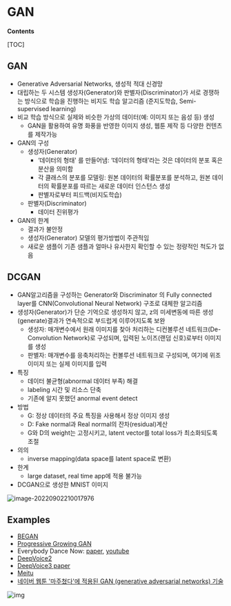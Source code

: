# GAN

**Contents**

[TOC]

## GAN

- Generative Adversarial Networks, 생성적 적대 신경망
- 대립하는 두 시스템 생성자(Generator)와 판별자(Discriminator)가 서로 경쟁하는 방식으로 학습을 진행하는 비지도 학습 알고리즘 (준지도학습, Semi-supervised learning)
- 비교 학습 방식으로 실제와 비슷한 가상의 데이터(예: 이미지 또는 음성 등) 생성
  - GAN을 활용하여 유명 화풍을 반영한 이미지 생성, 웹툰 제작 등 다양한 컨텐츠를 제작가능
- GAN의 구성
  - 생성자(Generator)
    - ‘데이터의 형태' 를 만들어냄: ‘데이터의 형태’라는 것은 데이터의 분포 혹은 분산을 의미함
    - 각 클래스의 분포를 모델링: 원본 데이터의 확률분포를 분석하고, 원본 데이터의 확률분포를 따르는 새로운 데이터 인스턴스 생성
    - 판별자로부터 피드백(비지도학습)
  - 판별자(Discriminator)
    - 데이터 진위평가
- GAN의 한계
  - 결과가 불안정
  - 생성자(Generator) 모델의 평가방법이 주관적임
  - 새로운 샘플이 기존 샘플과 얼마나 유사한지 확인할 수 있는 정량적인 척도가 없음









## DCGAN

- GAN알고리즘을 구성하는 Generator와 Discriminator 의 Fully connected layer를 CNN(Convolutional Neural Network) 구조로 대체한 알고리즘
- 생성자(Generator)가 단순 기억으로 생성하지 않고, z의 미세변동에 따른 생성(generate)결과가 연속적으로 부드럽게 이루어지도록 보완
  - 생성자: 매개변수에서 원래 이미지를 찾아 처리하는 디컨볼루션 네트워크(De-Convolution Network)로 구성되며, 입력된 노이즈(랜덤 신호)로부터 이미지를 생성
  - 판별자: 매개변수를 응축처리하는 컨볼루션 네트워크로 구성되며, 여기에 위조 이미지 또는 실제 이미지를 입력
- 특징
  - 데이터 불균형(abnormal 데이터 부족) 해결
  - labeling 시간 및 리소스 단축
  - 기존에 알지 못했던 anormal event detect
- 방법
  - G: 정상 데이터의 주요 특징을 사용해서 정상 이미지 생성
  - D: Fake normal과 Real normal의 잔차(residual)계산
  - G와 D의 weight는 고정시키고, latent vector를 total loss가 최소화되도록 조절
- 의의
  - inverse mapping(data space를 latent space로 변환)
- 한계
  - large dataset, real time app에 적용 불가능
- DCGAN으로 생성한 MNIST 이미지 

![image-20220902210017976](C:\Users\0biwa\AppData\Roaming\Typora\typora-user-images\image-20220902210017976.png)







## Examples

- [BEGAN](https://arxiv.org/pdf/1703.10717.pdf)
- [Progressive Growing GAN](https://arxiv.org/pdf/1710.10196.pdf)
- Everybody Dance Now: [paper](https://arxiv.org/pdf/1808.07371.pdf), [youtube](https://www.youtube.com/watch?v=PCBTZh41Ris)
- [DeepVoice2](https://carpedm20.github.io/tacotron/)
- [DeepVoice3 paper](https://arxiv.org/pdf/1710.07654.pdf)
- [Meitu](https://www.meitu.com/en/media/305)
- [네이버 웹툰 '마주쳤다'에 적용된 GAN (generative adversarial networks) 기술](https://www.naverlabs.com/storyDetail/44)

![img](https://www.naverlabs.com/naverlabs_/story/201712/1513822603755_%EB%8F%84%EC%8B%9D2.jpg)



